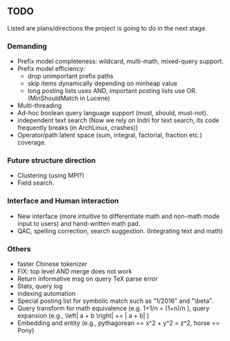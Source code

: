 ## TODO
Listed are plans/directions the project is going to do
in the next stage.

### Demanding
* Prefix model completeness: wildcard, multi-math, mixed-query support.
* Prefix model efficiency: 
    * drop unimportant prefix paths
    * skip items dynamically depending on minheap value
    * long posting lists uses AND, important posting lists use OR. (MinShouldMatch in Lucene)
* Multi-threading
* Ad-hoc boolean query language support (must, should, must-not).
* independent text search (Now we rely on Indri for text search, its code frequently breaks (in ArchLinux, crashes))
* Operator/path latent space (sum, integral, factorial, fraction etc.) coverage.

### Future structure direction
* Clustering (using MPI?)
* Field search.

### Interface and Human interaction
* New interface (more intuitive to differentiate math and non-math mode input to users) and hand-written math pad.
* QAC, spelling correction, search suggestion. (Integrating text and math)

### Others
* faster Chinese tokenizer
* FIX: top level AND merge does not work
* Return informative msg on query TeX parse error
* Stats, query log
* indexing automation
* Special posting list for symbolic match such as "1/2016" and "\beta".
* Query transform for math equivalence (e.g. 1+1/n = (1+n)/n ), query expansion (e.g., \left| a + b \right| += | a + b| )
* Embedding and entity (e.g., pythagorean == x^2 + y^2 = z^2, horse == Pony)

